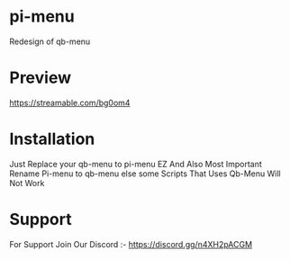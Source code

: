 # pi-menu
Redesign of qb-menu

# Preview

https://streamable.com/bg0om4

# Installation

Just Replace your qb-menu to pi-menu EZ
And Also Most Important Rename Pi-menu to qb-menu else some Scripts That Uses Qb-Menu Will Not Work

# Support

For Support Join Our Discord :-
https://discord.gg/n4XH2pACGM
